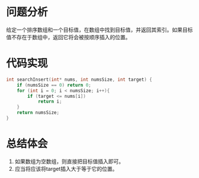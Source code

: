 # 问题分析
给定一个排序数组和一个目标值，在数组中找到目标值，并返回其索引。如果目标值不存在于数组中，返回它将会被按顺序插入的位置。
# 代码实现
```C
int searchInsert(int* nums, int numsSize, int target) {
    if (numsSize == 0) return 0;
    for (int i = 0; i < numsSize; i++){
        if (target <= nums[i])
            return i;
    }
    return numsSize;
}
```
# 总结体会
1. 如果数组为空数组，则直接把目标值插入即可。
2. 应当将应该将target插入大于等于它的位置。

